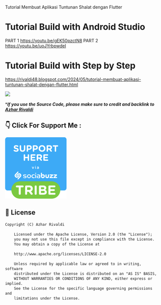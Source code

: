 Tutorial Membuat Aplikasi Tuntunan Shalat dengan Flutter

# Tutorial Build with Android Studio
PART 1 https://youtu.be/gEK50pzctN8
PART 2 https://youtu.be/uoJYrbpwdeI

# Tutorial Build with Step by Step
https://rivaldi48.blogspot.com/2024/05/tutorial-membuat-aplikasi-tuntunan-shalat-dengan-flutter.html

<img src="https://blogger.googleusercontent.com/img/b/R29vZ2xl/AVvXsEi79j1ERbLQVGWxNYNUBIa0Qsl8SZDazVXj1vFqfOz5gwvK4ySF-71cF-haVAlOWvwUJVc_ldyDLfYiEctaonL8FjWY-FfarGpELra-J16aNUaEyYTXYihIpeMV4MZQtEAAPllh5S-X5WvFjVIvhNMee1KTKcEd4Nr2QoyYQvrn15mbr7yY4AXGbLOaBsBD/s1280/Tutorial%20Membuat%20Aplikasi%20Tuntunan%20Shalat%20dengan%20Flutter.png" data-canonical-src="https://rivaldi48.blogspot.com/2024/05/tutorial-membuat-aplikasi-tuntunan-shalat-dengan-flutter.html" style="max-width:100%;">

****If you use the Source Code, please make sure to credit and backlink to [Azhar Rivaldi](https://rivaldi48.blogspot.com/)***

## 👇 Click For Support Me :
<a href="https://sociabuzz.com/azharrvldi_/donate"> 
<img src="https://github.com/AzharRivaldi/AzharRivaldi/blob/master/Support%20Here.png" width="200" height="200"></a>

## 📄 License

```
Copyright (C) Azhar Rivaldi

    Licensed under the Apache License, Version 2.0 (the "License");
    you may not use this file except in compliance with the License.
    You may obtain a copy of the License at

    http://www.apache.org/licenses/LICENSE-2.0

    Unless required by applicable law or agreed to in writing, software
    distributed under the License is distributed on an "AS IS" BASIS,
    WITHOUT WARRANTIES OR CONDITIONS OF ANY KIND, either express or implied.
    See the License for the specific language governing permissions and
    limitations under the License.

```

